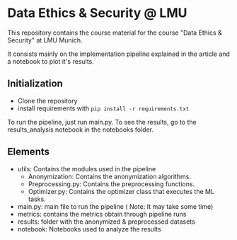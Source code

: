 # Data Ethics & Security @ LMU

This repository contains the course material for the course "Data Ethics & Security" at LMU Munich.

It consists mainly on the implementation pipeline explained in the article and a notebook to plot it's results.

## Initialization

- Clone the repository
- install requirements with
 `pip install -r requirements.txt`

To run the pipeline, just run main.py. To see the results, go to the results_analysis notebook in the notebooks folder.

## Elements

- utils: Contains the modules used in the pipeline
    - Anonymization: Contains the anonymization algorithms.
    - Preprocessing.py: Contains the preprocessing functions.
    - Optimizer.py: Contains the optimizer class that executes the ML tasks.
- main.py: main file to run the pipeline ( Note: It may take some time)
- metrics: contains the metrics obtain through pipeline runs
- results: folder with the anonymized & preprocessed datasets
- notebook: Notebooks used to analyze the results


